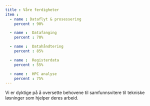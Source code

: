 ```yaml
---
title : Våre ferdigheter
item :
  - name : Dataflyt & prosessering
    percent : 90%

  - name :  Datafanging
    percent : 70%

  - name :  Datahåndtering
    percent : 85%

  - name :  Registerdata
    percent : 55%

  - name :  HPC analyse
    percent : 75%
---
```


Vi er dyktige på å oversette behovene til samfunnsvitere til tekniske løsninger som hjelper deres arbeid.
  
